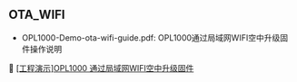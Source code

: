 ##  OTA_WIFI 
- OPL1000-Demo-ota-wifi-guide.pdf: OPL1000通过局域网WIFI空中升级固件操作说明    

:book: [[工程演示]OPL1000 通过局域网WIFI空中升级固件](https://github.com/Opulinks-Tech/OPL1000A2-SDK/tree/master/Demo/OTA_WIFI)  

